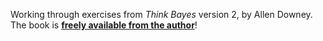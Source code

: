 Working through exercises from *Think Bayes* version 2, by Allen Downey. The book is __[freely available from the author](https://allendowney.github.io/ThinkBayes2/index.html)__!